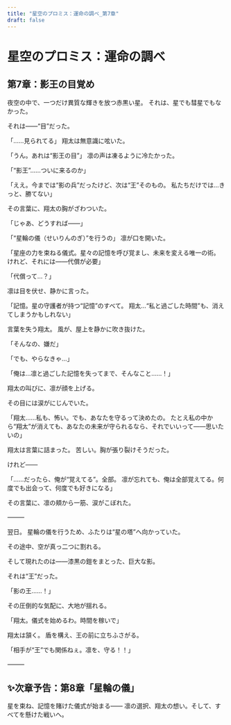 ```yaml
---
title: "星空のプロミス：運命の調べ_第7章"
draft: false
---
```


# 星空のプロミス：運命の調べ

## 第7章：影王の目覚め

夜空の中で、一つだけ異質な輝きを放つ赤黒い星。 それは、星でも彗星でもなかった。

それは――“目”だった。

「……見られてる」 翔太は無意識に呟いた。

「うん。あれは“影王の目”」 凛の声は凍るように冷たかった。

「“影王”……ついに来るのか」

「ええ。今までは“影の兵”だったけど、次は“王”そのもの。 私たちだけでは…きっと、勝てない」

その言葉に、翔太の胸がざわついた。

「じゃあ、どうすれば――」

「“星輪の儀（せいりんのぎ）”を行うの」 凛が口を開いた。

「星座の力を束ねる儀式。星々の記憶を呼び覚まし、未来を変える唯一の術。 けれど、それには――代償が必要」

「代償って…？」

凛は目を伏せ、静かに言った。

「記憶。星の守護者が持つ“記憶”のすべて。 翔太…“私と過ごした時間”も、消えてしまうかもしれない」

言葉を失う翔太。 風が、屋上を静かに吹き抜けた。

「そんなの、嫌だ」

「でも、やらなきゃ…」

「俺は…凛と過ごした記憶を失ってまで、そんなこと……！」

翔太の叫びに、凛が顔を上げる。

その目には涙がにじんでいた。

「翔太……私も、怖い。でも、あなたを守るって決めたの。 たとえ私の中から“翔太”が消えても、あなたの未来が守られるなら、それでいいって――思いたいの」

翔太は言葉に詰まった。 苦しい。胸が張り裂けそうだった。

けれど――

「……だったら、俺が“覚えてる”。全部。 凛が忘れても、俺は全部覚えてる。何度でも出会って、何度でも好きになる」

その言葉に、凛の頬から一筋、涙がこぼれた。

⸻

翌日。 星輪の儀を行うため、ふたりは“星の塔”へ向かっていた。

その途中、空が真っ二つに割れる。

そして現れたのは――漆黒の鎧をまとった、巨大な影。

それは“王”だった。

「影の王……！」

その圧倒的な気配に、大地が揺れる。

「翔太。儀式を始めるわ。時間を稼いで」

翔太は頷く。 盾を構え、王の前に立ちふさがる。

「相手が“王”でも関係ねぇ。凛を、守る！！」

⸻

## ✨次章予告：第8章「星輪の儀」

星を束ね、記憶を賭けた儀式が始まる―― 凛の選択、翔太の想い。そして、すべてを懸けた戦いへ。
